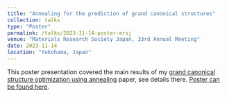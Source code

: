```yaml
---
title: "Annealing for the prediction of grand canonical structures"
collection: talks
type: "Poster"
permalink: /talks/2023-11-14-poster-mrsj
venue: "Materials Research Society Japan, 33rd Annual Meeting"
date: 2023-11-14
location: "Yokohama, Japan"
---
```


This poster presentation covered the main results of my [grand canonical
structure optimization using annealing](/publication/2023-annealing-prediction-grand-canonical) paper, see details there. [Poster can be found here](/files/2023_poster_mrsj.pdf).
